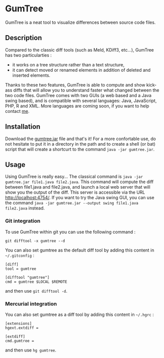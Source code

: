 # GumTree

GumTree is a neat tool to visualize differences between source code files.

## Description

Compared to the classic diff tools (such as Meld, KDiff3, etc...), GumTree has two particularties :

* it works on a tree structure rather than a text structure,
* it can detect moved or renamed elements in addition of deleted and inserted elements.

Thanks to these two features, GumTree is able to compute and show kick-ass diffs that will allow you to understand faster what changed between the two code files. GumTree comes with two GUIs (a web based and a Java swing based), and is compatible with several languages: Java, JavaScript, PHP, R and XML. More languages are coming soon, if you want to help contact [me](www.labri.fr/perso/falleri).

## Installation

Download the [gumtree.jar](https://drive.google.com/file/d/0B0S2lIHclUdwOUVEXzVKUjVWM1U/view?usp=sharing) file and that's it! For a more confortable use, do not hesitate to put it in a directory in the path and to create a shell (or bat) script that will create a shortcurt to the command `java -jar gumtree.jar`.

## Usage

Using GumTree is really easy... The classical command is `java -jar gumtree.jar file1.java file2.java`. This command will compute the diff between file1.java and file2.java, and launch a local web server that will show you the output of the diff. This server is accessible via the URL [http://localhost:4754/](http://localhost:4754/). If you want to try the Java swing GUI, you can use the command `java -jar gumtree.jar --output swing file1.java file2.java` instead.

### Git integration

To use GumTree within git you can use the following command : 

`git difftool -x gumtree --d`

You can also set gumtree as the default diff tool by adding this content in `~/.gitconfig` : 

```
[diff]
tool = gumtree

[difftool "gumtree"]
cmd = gumtree $LOCAL $REMOTE
```

and then use `git difftool -d`.

### Mercurial integration
You can also set gumtree as a diff tool by adding this content in <code>~/.hgrc</code> : 

```
[extensions]
hgext.extdiff =

[extdiff]
cmd.gumtree =
```

and then use `hg gumtree`.
